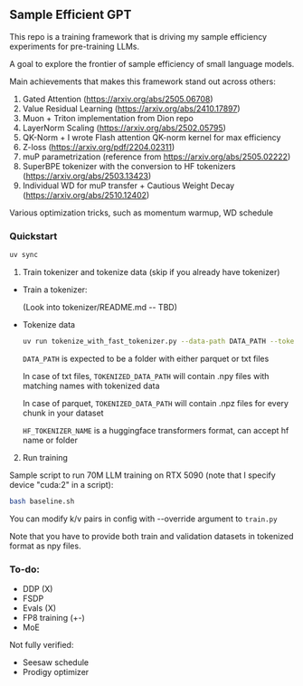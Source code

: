 ## Sample Efficient GPT

This repo is a training framework that is driving my sample efficiency experiments for pre-training LLMs.

A goal to explore the frontier of sample efficiency of small language models.

Main achievements that makes this framework stand out across others:

1. Gated Attention (https://arxiv.org/abs/2505.06708)
2. Value Residual Learning (https://arxiv.org/abs/2410.17897)
3. Muon + Triton implementation from Dion repo
4. LayerNorm Scaling (https://arxiv.org/abs/2502.05795)
5. QK-Norm + I wrote Flash attention QK-norm kernel for max efficiency
6. Z-loss (https://arxiv.org/pdf/2204.02311)
7. muP parametrization (reference from https://arxiv.org/abs/2505.02222)
8. SuperBPE tokenizer with the conversion to HF tokenizers (https://arxiv.org/abs/2503.13423)
9. Individual WD for muP transfer + Cautious Weight Decay (https://arxiv.org/abs/2510.12402)


Various optimization tricks, such as momentum warmup, WD schedule



### Quickstart

```bash
uv sync
```

1. Train tokenizer and tokenize data (skip if you already have tokenizer)

- Train a tokenizer:

    (Look into tokenizer/README.md -- TBD)

- Tokenize data
    ```bash
    uv run tokenize_with_fast_tokenizer.py --data-path DATA_PATH --tokenized-data-path TOKENIZED_DATA_PATH --include-val-data=1 --tokenizer-name HF_TOKENIZER_NAME
    ```

    `DATA_PATH` is expected to be a folder with either parquet or txt files

    In case of txt files, `TOKENIZED_DATA_PATH` will contain .npy files with matching names with tokenized data

    In case of parquet, `TOKENIZED_DATA_PATH` will contain .npz files for every chunk in your dataset

    `HF_TOKENIZER_NAME` is a huggingface transformers format, can accept hf name or folder

2. Run training

Sample script to run 70M LLM training on RTX 5090 (note that I specify device "cuda:2" in a script):
```bash
bash baseline.sh
```

You can modify k/v pairs in config with --override argument to `train.py`

Note that you have to provide both train and validation datasets in tokenized format as npy files.

### To-do:
* DDP (X)
* FSDP
* Evals (X)
* FP8 training (+-)
* MoE

Not fully verified:
- Seesaw schedule
- Prodigy optimizer
